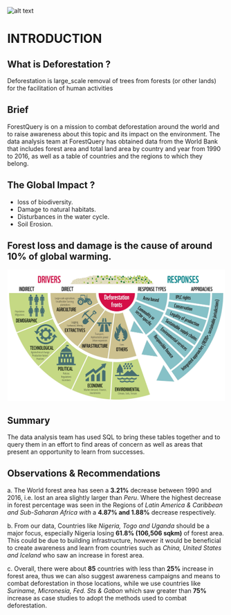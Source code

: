 ![alt text](https://github.com/KelxSavage/Deforestation-Project/blob/main/ForestQuery_deforestation.png)
# INTRODUCTION
## What is Deforestation ?
Deforestation is large_scale removal of trees from forests (or other lands) for the facilitation of human activities

## Brief
ForestQuery is on a mission to combat deforestation around the world and to raise awareness 
about this topic and its impact on the environment. The data analysis team at ForestQuery has 
obtained data from the World Bank that includes forest area and total land area by country and 
year from 1990 to 2016, as well as a table of countries and the regions to which they belong.

## The Global Impact ?
* loss of biodiversity.
* Damage to natural habitats.
* Disturbances in the water cycle.
* Soil Erosion.

## Forest loss and damage is the cause of around 10% of global warming.
![alt text](https://github.com/KelxSavage/Deforestation-Project/blob/main/infographic_small.png "Causes of Deforestation")

## Summary
The data analysis team has used SQL to bring these tables together and to query them in an 
effort to find areas of concern as well as areas that present an opportunity to learn from 
successes.

## Observations & Recommendations
a. The World forest area has seen a **3.21%** decrease between 1990 and 2016, i.e. lost an area 
slightly larger than *Peru*. Where the highest decrease in forest percentage was seen in the 
Regions of *Latin America & Caribbean and Sub-Saharan Africa with* a **4.87% and 1.88%**
decrease respectively. 

b. From our data, Countries like *Nigeria, Togo and Uganda* should be a major focus, especially 
Nigeria losing **61.8% (106,506 sqkm)** of forest area. This could be due to building 
infrastructure, however it would be beneficial to create awareness and learn from countries 
such as *China, United States and Iceland* who saw an increase in forest area.

c. Overall, there were about **85** countries with less than **25%** increase in forest area, thus we 
can also suggest awareness campaigns and means to combat deforestation in those 
locations, while we use countries like *Suriname, Micronesia, Fed. Sts & Gabon* which saw 
greater than **75%** increase as case studies to adopt the methods used to combat 
deforestation.


